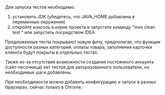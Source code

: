 Для запуска тестов необходимо:
1) установить JDK (убедитесь, что JAVA_HOME добавлена в переменные окружения)
2) откройте консоль в корне проекта и запустите команду "mvn clean test " 
или запустить посредством IDEA


Предложенные тесты покрывают новую фичу, предполагая, что функции доступности разных категорий, 
оплаты товара, заполнения карточки клиента будут покрыты в отдельных тестах.
 
Также из-за отсутствия возможности создания постоянного аккаунта (сайт-песочница) нет тестов для 
авторизованного пользователя, но необходимые шаги добавлены.

При необходимости можно добавить конфигурацию и запуск в разных браузерах, сейчас только в Chrome.